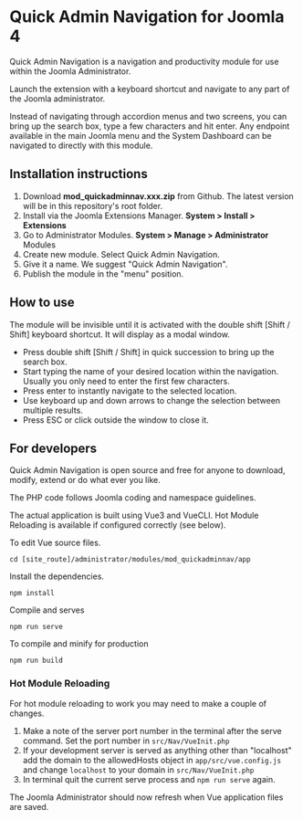 # Quick Admin Navigation for Joomla 4

Quick Admin Navigation is a navigation and productivity module for use within the Joomla Administrator.

Launch the extension with a keyboard shortcut and navigate to any part of the Joomla administrator.

Instead of navigating through accordion menus and two screens, you can bring up the search box, type a few characters and hit enter. Any endpoint available in the main Joomla menu and the System Dashboard can be navigated to directly with this module.

## Installation instructions

1. Download **mod_quickadminnav.xxx.zip**  from Github. The latest version will be in this repository's root folder.
2. Install via the Joomla Extensions Manager. **System > Install > Extensions**
3. Go to Administrator Modules. **System > Manage > Administrator** Modules
4. Create new module. Select Quick Admin Navigation.
5. Give it a name. We suggest "Quick Admin Navigation".
6. Publish the module in the "menu" position.

## How to use

The module will be invisible until it is activated with the double shift [Shift / Shift] keyboard shortcut. It will display as a modal window.

* Press double shift [Shift / Shift] in quick succession to bring up the search box.
* Start typing the name of your desired location within the navigation. Usually you only need to enter the first few characters.
* Press enter to instantly navigate to the selected location.
* Use keyboard up and down arrows to change the selection between multiple results.
* Press ESC or click outside the window to close it.

## For developers

Quick Admin Navigation is open source and free for anyone to download, modify, extend or do what ever you like.

The PHP code follows Joomla coding and namespace guidelines.

The actual application is built using Vue3 and VueCLI. Hot Module Reloading is available if configured correctly (see below).

To edit Vue source files.
```
cd [site_route]/administrator/modules/mod_quickadminnav/app
```
Install the dependencies.
```
npm install
```
Compile and serves
```
npm run serve
```
To compile and minify for production
```
npm run build
```
### Hot Module Reloading

For hot module reloading to work you may need to make a couple of changes.

1. Make a note of the server port number in the terminal after the serve command. Set the port number in
   `src/Nav/VueInit.php`
2. If your development server is served as anything other than "localhost" add the domain to the allowedHosts object in `app/src/vue.config.js` and change `localhost` to your domain in `src/Nav/VueInit.php`
3. In terminal quit the current serve process and `npm run serve` again.

The Joomla Administrator should now refresh when Vue application files are saved.
